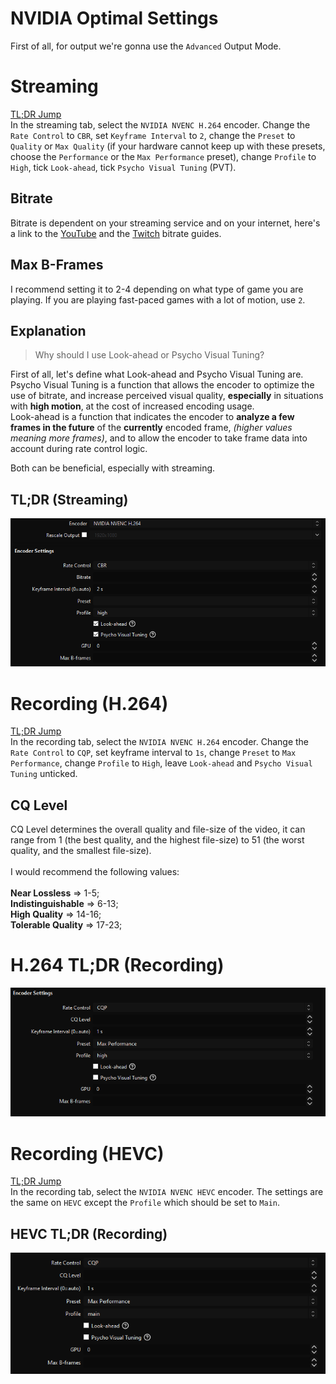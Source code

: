 # NVIDIA Optimal Settings
First of all, for output we're gonna use the `Advanced` Output Mode.</br>

# Streaming
[TL;DR Jump](#tldr-streaming)</br>
In the streaming tab, select the `NVIDIA NVENC H.264` encoder.
Change the `Rate Control` to `CBR`, set `Keyframe Interval` to `2`, change the `Preset` to `Quality` or `Max Quality` (if your hardware cannot keep up with these presets, choose the `Performance` or the `Max Performance` preset), change `Profile` to `High`, tick `Look-ahead`, tick `Psycho Visual Tuning` (PVT).</br>

## Bitrate
Bitrate is dependent on your streaming service and on your internet, here's a link to the [YouTube](https://support.google.com/youtube/answer/1722171?hl=en) and the [Twitch](https://stream.twitch.tv/encoding/) bitrate guides.

## Max B-Frames
I recommend setting it to 2-4 depending on what type of game you are playing. If you are playing fast-paced games with a lot of motion, use `2`.

## Explanation
> Why should I use Look-ahead or Psycho Visual Tuning?

First of all, let's define what Look-ahead and Psycho Visual Tuning are.</br>
Psycho Visual Tuning is a function that allows the encoder to optimize the use of bitrate, and increase perceived visual quality, **especially** in situations with **high motion**, at the cost of increased encoding usage.</br>
Look-ahead is a function that indicates the encoder to **analyze a few frames in the future** of the **currently** encoded frame, *(higher values meaning more frames)*, and to allow the encoder to take frame data into account during rate control logic.


Both can be beneficial, especially with streaming.

## TL;DR (Streaming)
<img src="https://github.com/TorniX0/optimal-obs-settings/raw/main/docs/NVIDIA_STR1.PNG"> 

</br>

# Recording (H.264)
[TL;DR Jump](#h264-tldr-recording)</br>
In the recording tab, select the `NVIDIA NVENC H.264` encoder.
Change the `Rate Control` to `CQP`, set keyframe interval to `1s`, change `Preset` to `Max Performance`, change `Profile` to `High`, leave `Look-ahead` and `Psycho Visual Tuning` unticked.

## CQ Level
CQ Level determines the overall quality and file-size of the video, it can range from 1 (the best quality, and the highest file-size) to 51 (the worst quality, and the smallest file-size).</br></br>
I would recommend the following values:</br></br>
**Near Lossless** => 1-5;</br>
**Indistinguishable** => 6-13;</br>
**High Quality** => 14-16;</br>
**Tolerable Quality** => 17-23;</br>

# H.264 TL;DR (Recording)
<img src="https://github.com/TorniX0/optimal-obs-settings/raw/main/docs/NVIDIA_REC1.PNG">

</br>

# Recording (HEVC)
[TL;DR Jump](#hevc-tldr-recording)</br>
In the recording tab, select the `NVIDIA NVENC HEVC` encoder.
The settings are the same on `HEVC` except the `Profile` which should be set to `Main`.

## HEVC TL;DR (Recording)
<img src="https://github.com/TorniX0/optimal-obs-settings/raw/main/docs/NVIDIA_REC2.PNG"> 

</br>
